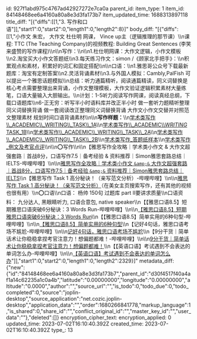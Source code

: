 id: 927f1abd975c4767ad42927272e7ca0a
parent_id: 
item_type: 1
item_id: 84148468ee6a4160a80a8e3d3fa173b7
item_updated_time: 1688313897118
title_diff: "[{\"diffs\":[[1,\"3. 写作和口语\"]],\"start1\":0,\"start2\":0,\"length1\":0,\"length2\":8}]"
body_diff: "[{\"diffs\":[[1,\"小作文 朱宏， 大作文 杜仕明 网课， Vince up主（逻辑推理的那节课）\\\n课程: TTC (The Teaching Company)的视频教程: Building Great Sentences (李笑来盛赞的写作课程)\\\n\\\n写作：\\\n\\\n1.杜仕明网课：大作文逻辑，小作文模板\\\n2.淘宝买大小作文答题纸\\\n3.每天练习作文：simon /《顾家北手把手》：\\\n积累观点和素材，积累好的词汇和固定搭配\\\n\\\n口语：\\\n1.雅思哥公众号下载最新题库：淘宝有定制答案\\\n2.灵活背诵素材\\\n3.与外国人模拟：Cambly,PalFish 可以提出一个雅思话题模拟\\\n总结：听力通篇精听，阅读通篇精读，同义词替换是核心考点需要整理出来背诵，小作文整理模板，大作文验证逻辑积累素材大量练笔，口语大量输入大胆输出。\\\n计划：1-5听力阅读写作网课，阅读真经总纲，下载口语题库\\\n6-正无穷：听写半小时语料库并改正半小时 做一套听力题精听整理同义词替换背诵 做一套阅读改正整理同义词替换背诵 大作文小作文交替并对照范文整理素材 规划时间口语背诵素材\\\n\\\n**写作样题：**\\\n[学术类写作\\\\_ACADEMIC\\\\_WRITING\\\\_TASK\\\\_1A](https://www.chinaielts.org/sites/all/themes/newyasi/images/txjs/%E5%AD%A6%E6%9C%AF%E7%B1%BB%E5%86%99%E4%BD%9C_Academic_writing_%20task_1B.pdf)\\\n[学术类写作\\\\_ACADEMIC\\\\_WRITING_ TASK_1B](https://www.chinaielts.org/sites/all/themes/newyasi/images/txjs/%E5%AD%A6%E6%9C%AF%E7%B1%BB%E5%86%99%E4%BD%9C_Academic_writing_task_1A.pdf)\\\n[学术类写作\\\\_ACADEMIC\\\\_WRITING\\\\_TASK\\\\_2A](https://www.chinaielts.org/sites/all/themes/newyasi/images/txjs/%E5%AD%A6%E6%9C%AF%E7%B1%BB%E5%86%99%E4%BD%9C_Academic_writing_task_2A.pdf)\\\n[学术类写作\\\\_ACADEMIC\\\\_WRITING\\\\_TASK\\\\_2B](https://www.chinaielts.org/sites/all/themes/newyasi/images/txjs/%E5%AD%A6%E6%9C%AF%E7%B1%BB%E5%86%99%E4%BD%9C_Academic_writing_task_2B.pdf)\\\n[学术类写作_答题纸样本](https://www.chinaielts.org/sites/all/themes/newyasi/images/txjs/%E5%AD%A6%E6%9C%AF%E7%B1%BB%E5%86%99%E4%BD%9C_%E7%AD%94%E9%A2%98%E7%BA%B8%E6%A0%B7%E6%9C%AC.pdf)\\\n[学术类写作_例文及考官点评](https://www.chinaielts.org/sites/all/themes/newyasi/images/txjs/%E5%AD%A6%E6%9C%AF%E7%B1%BB%E5%86%99%E4%BD%9C_%E4%BE%8B%E6%96%87%E5%8F%8A%E8%80%83%E5%AE%98%E7%82%B9%E8%AF%84.pdf)\\\n\\\n⭕写作\\\n\\\n【雅思写作全攻略｜学术类小作文 & 大作文超强套路｜首战8分，口语写作7.5｜备考经验 & 资料推荐｜Simon雅思套路总结｜IELTS-哔哩哔哩】\\\n\\\n[雅思写作全攻略｜学术类小作文 `&amp;&` 大作文超强套路｜首战8分，口语写作7.5｜备考经验 `&amp;&` 资料推荐｜Simon雅思套路总结｜IELTS](https://b23.tv/kGIwXXV)\\\n【雅思写作 Task 1 高分秘诀！（亲写范文分析）-哔哩哔哩】\\\n\\\n[雅思写作 Task 1 高分秘诀！（亲写范文分析）](https://b23.tv/RVEycMp)（在美女主页搜索写作，还有其他的视频也很有用）\\\n⭕口语\\\n口语： 杨帅 150句 过题库 part II要讲求质量\\\n口语资料： 九分达人, 黑眼睛听力, 口语合意包, native speaker\\\n【【雅思口语8.5】短期雅思口语突破6分秘诀：3 Words Run-哔哩哔哩】\\\n\\\n[【雅思口语8.5】短期雅思口语突破6分秘诀：3 Words Run](https://b23.tv/VBLEuSh)\\\n【【雅思口语8.5】简单实用的6种句型-哔哩哔哩】\\\n\\\n[【雅思口语8.5】简单实用的6种句型](https://b23.tv/9VaeRjG)\\\n【记好4句话，雅思口语考场不尴尬-哔哩哔哩】\\\n\\\n[记好4句话，雅思口语考场不尴尬](https://b23.tv/zt9EP2t)\\\n【9分干货｜简单话术让你稳稳拿捏考官注意力！想偏题都难！-哔哩哔哩】\\\n\\\n[9分干货｜简单话术让你稳稳拿捏考官注意力！想偏题都难！](https://b23.tv/jKIDQfl)\\\n【【英语口语】考试遇到不会表达的单词怎么办-哔哩哔哩】\\\n\\\n[【英语口语】考试遇到不会表达的单词怎么办](https://b23.tv/PUOhqAJ)\"]],\"start1\":0,\"start2\":0,\"length1\":0,\"length2\":2329}]"
metadata_diff: {"new":{"id":"84148468ee6a4160a80a8e3d3fa173b7","parent_id":"d30f4517f40a4af1a14c62235a1c0a4b","latitude":"0.00000000","longitude":"0.00000000","altitude":"0.0000","author":"","source_url":"","is_todo":0,"todo_due":0,"todo_completed":0,"source":"joplin-desktop","source_application":"net.cozic.joplin-desktop","application_data":"","order":1680266841778,"markup_language":1,"is_shared":0,"share_id":"","conflict_original_id":"","master_key_id":"","user_data":""},"deleted":[]}
encryption_cipher_text: 
encryption_applied: 0
updated_time: 2023-07-02T16:10:40.392Z
created_time: 2023-07-02T16:10:40.392Z
type_: 13